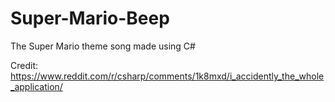 # Super-Mario-Beep
The Super Mario theme song made using C#

Credit:
https://www.reddit.com/r/csharp/comments/1k8mxd/i_accidently_the_whole_application/

